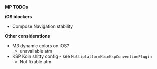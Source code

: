 **MP TODOs**

**iOS blockers**
- Compose Navigation stability

**Other considerations**
- M3 dynamic colors on iOS?
  - unavailable atm
- KSP Koin shitty config - see `MultiplatformKoinKspConventionPlugin`
  - Not fixable atm
